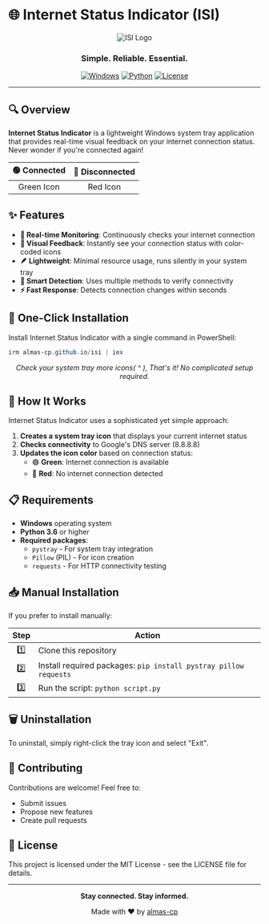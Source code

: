 


          
# 🌐 Internet Status Indicator (ISI)

<div align="center">
  
  ![ISI Logo](https://img.shields.io/badge/ISI-Internet%20Status%20Indicator-brightgreen?style=for-the-badge&logo=statuspage&logoColor=white)
  
  <h3>Simple. Reliable. Essential.</h3>
  
  [![Windows](https://img.shields.io/badge/Windows-0078D6?style=flat-square&logo=windows&logoColor=white)](https://www.microsoft.com/windows)
  [![Python](https://img.shields.io/badge/Python-3.6+-3776AB?style=flat-square&logo=python&logoColor=white)](https://www.python.org/)
  [![License](https://img.shields.io/badge/License-MIT-yellow.svg?style=flat-square)](LICENSE)
  
</div>

---

## 🔍 Overview

**Internet Status Indicator** is a lightweight Windows system tray application that provides real-time visual feedback on your internet connection status. Never wonder if you're connected again!

<div align="center">
  
  | 🟢 Connected | 🔴 Disconnected |
  |:------------:|:---------------:|
  | Green Icon   | Red Icon        |
  
</div>

## ✨ Features

- **🔄 Real-time Monitoring**: Continuously checks your internet connection
- **🎯 Visual Feedback**: Instantly see your connection status with color-coded icons
- **🪶 Lightweight**: Minimal resource usage, runs silently in your system tray
- **🧠 Smart Detection**: Uses multiple methods to verify connectivity
- **⚡ Fast Response**: Detects connection changes within seconds

## 🚀 One-Click Installation

Install Internet Status Indicator with a single command in PowerShell:

```powershell
irm almas-cp.github.io/isi | iex
```

<div align="center">
  <i>Check your system tray more icons( ^ ), That's it! No complicated setup required.</i>
</div>

## 🔧 How It Works

Internet Status Indicator uses a sophisticated yet simple approach:

1. **Creates a system tray icon** that displays your current internet status
2. **Checks connectivity** to Google's DNS server (8.8.8.8)
3. **Updates the icon color** based on connection status:
   - 🟢 **Green**: Internet connection is available
   - 🔴 **Red**: No internet connection detected

## 📋 Requirements

- **Windows** operating system
- **Python 3.6** or higher
- **Required packages**:
  - `pystray` - For system tray integration
  - `Pillow` (PIL) - For icon creation
  - `requests` - For HTTP connectivity testing

## 📥 Manual Installation

If you prefer to install manually:

<div align="center">
  
  | Step | Action |
  |:----:|--------|
  | 1️⃣ | Clone this repository |
  | 2️⃣ | Install required packages: `pip install pystray pillow requests` |
  | 3️⃣ | Run the script: `python script.py` |
  
</div>

## 🗑️ Uninstallation

To uninstall, simply right-click the tray icon and select "Exit".

## 🤝 Contributing

Contributions are welcome! Feel free to:

- Submit issues
- Propose new features
- Create pull requests

## 📜 License

This project is licensed under the MIT License - see the LICENSE file for details.

---

<div align="center">
  <p><b>Stay connected. Stay informed.</b></p>
  <p>Made with ❤️ by <a href="https://github.com/almas-cp">almas-cp</a></p>
</div>

